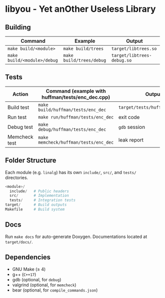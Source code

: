 # libyou - Yet anOther Useless Library

## Building
| Command | Example | Output |
|--|--|--|
| `make build/<module>` | `make build/trees` | `target/libtrees.so` |
| `make build/<module>/debug` | `make build/trees/debug` | `target/libtrees-debug.so` |

##  Tests
| Action | Command (example with huffman/tests/enc_dec.cpp) | Output |
|--|--|--|
| Build test | `make build/huffman/tests/enc_dec` | `target/tests/huffman/enc_dec` |
| Run test | `make run/huffman/tests/enc_dec` | exit code |
| Debug test | `make debug/huffman/tests/enc_dec` | `gdb` session |
| Memcheck test | `make memcheck/huffman/tests/enc_dec` | leak report |

## Folder Structure
Each module (e.g. `linalg`) has its own `include/`, `src/`, and `tests/`
directories.

```py
<module>/
  include/   # Public headers
  src/       # Implementation
  tests/     # Integration tests
target/      # Build outputs
Makefile     # Build system
```
## Docs
Run `make docs` for auto-generate Doxygen. Documentations located at
`target/docs/`.

## Dependencies
- GNU Make (≥ 4)
- g++ (`C++17`)
- gdb (optional, for `debug`)
- valgrind (optional, for `memcheck`)
- bear (optional, for `compile_commands.json`)
